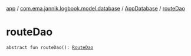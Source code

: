 [app](../../index.md) / [com.ema.jannik.logbook.model.database](../index.md) / [AppDatabase](index.md) / [routeDao](./route-dao.md)

# routeDao

`abstract fun routeDao(): `[`RouteDao`](../-route-dao/index.md)